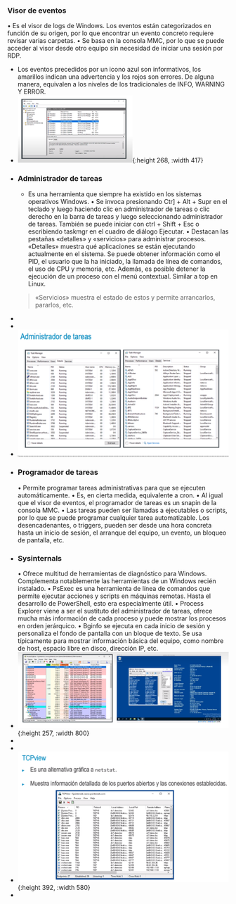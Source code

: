 ### Visor de eventos
• Es el visor de logs de Windows. Los eventos están categorizados en función de su origen, por lo que
encontrar un evento concreto requiere revisar varias carpetas.
• Se basa en la consola MMC, por lo que se puede acceder al visor desde otro equipo sin necesidad de iniciar una sesión por RDP.
- Los eventos precedidos por un icono azul son informativos, los amarillos indican una advertencia
  y los rojos son errores. De alguna manera, equivalen a los niveles de los tradicionales de INFO,
  WARNING Y ERROR.
- ![ScreenShot Tool -20240611160907.png](../assets/ScreenShot_Tool_-20240611160907_1718136557915_0.png){:height 268, :width 417}
- ### Administrador de tareas
  * Es una herramienta que siempre ha existido en los sistemas operativos Windows.
  • Se invoca presionando Ctr] + Alt + Supr en el teclado y luego haciendo clic en administrador de
  tareas o clic derecho en la barra de tareas y luego seleccionando administrador de tareas. También se
  puede iniciar con ctrl + Shift + Esc o escribiendo taskmgr en el cuadro de diálogo Ejecutar.
  • Destacan las pestañas «detalles» y «servicios» para administrar procesos. «Detalles» muestra qué
  aplicaciones se están ejecutando actualmente en el sistema. Se puede obtener información como el PID, el usuario que la ha iniciado, la llamada de línea de comandos, el uso de CPU y memoria, etc. Además, es posible detener la ejecución de un proceso con el menú contextual. Similar a top en Linux.
  > «Servicios» muestra el estado de estos y permite arrancarlos, pararlos, etc.
-
-
- ![ScreenShot Tool -20240611161245.png](../assets/ScreenShot_Tool_-20240611161245_1718136795932_0.png)
- ### Programador de tareas
  • Permite programar tareas administrativas para que se ejecuten automáticamente.
  • Es, en cierta medida, equivalente a cron.
  • Al igual que el visor de eventos, el programador de tareas es un snapin de la consola MMC.
  • Las tareas pueden ser llamadas a ejecutables o scripts, por lo que se puede programar cualquier tarea automatizable. Los desencadenantes, o triggers, pueden ser desde una hora concreta hasta un inicio de sesión, el arranque del equipo, un evento, un bloqueo de pantalla, etc.
- ### Sysinternals
  • Ofrece multitud de herramientas de diagnóstico para Windows. Complementa notablemente las
  herramientas de un Windows recién instalado.
  • PsExec es una herramienta de línea de comandos que permite ejecutar acciones y scripts en máquinas remotas. Hasta el desarrollo de PowerShell, esto era especialmente útil.
  • Process Explorer viene a ser el sustituto del administrador de tareas, ofrece mucha más información de cada proceso y puede mostrar los procesos en orden jerárquico.
  • Bginfo se ejecuta en cada inicio de sesión y personaliza el fondo de pantalla con un bloque de texto. Se usa típicamente para mostrar información básica del equipo, como nombre de host, espacio libre en disco, dirección IP, etc.
- ![ScreenShot Tool -20240611161722.png](../assets/ScreenShot_Tool_-20240611161722_1718137051305_0.png){:height 257, :width 800}
-
-
- ![ScreenShot Tool -20240611161919.png](../assets/ScreenShot_Tool_-20240611161919_1718137176385_0.png){:height 392, :width 580}
-